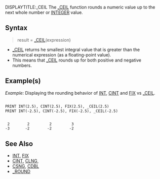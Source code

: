 DISPLAYTITLE:_CEIL
The [_CEIL](_CEIL) function rounds a numeric value up to the next whole number or [INTEGER](INTEGER) value. 


## Syntax

>  result = [_CEIL](_CEIL)(expression)


* [_CEIL](_CEIL) returns he smallest integral value that is greater than the numerical expression (as a floating-point value).
* This means that [_CEIL](_CEIL) rounds up for both positive and negative numbers.


## Example(s)

*Example:* Displaying the rounding behavior of [INT](INT), [CINT](CINT) and [FIX](FIX) vs [_CEIL](_CEIL).

```vb

PRINT INT(2.5), CINT(2.5), FIX(2.5), _CEIL(2.5)
PRINT INT(-2.5), CINT(-2.5), FIX(-2.5), _CEIL(-2.5)

```

```text

 2        2         2         3
-3       -2        -2        -2

```



## See Also

* [INT](INT), [FIX](FIX)
* [CINT](CINT), [CLNG](CLNG), 
* [CSNG](CSNG), [CDBL](CDBL)
* [_ROUND](_ROUND)




